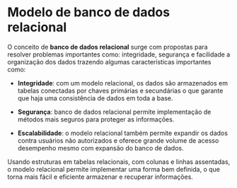# Modelo de banco de dados relacional

O conceito de **banco de dados relacional** surge com propostas para resolver problemas importantes como: integridade, segurança e facilidade a organização dos dados trazendo algumas características importantes como:

- **Integridade**: com um modelo relacional, os dados são armazenados em tabelas conectadas por chaves primárias e secundárias o que garante que haja uma consistência de dados em toda a base.

- **Segurança**: banco de dados relacional permite implementação de métodos mais seguros para proteger as informações.

- **Escalabilidade**: o modelo relacional também permite expandir os dados contra usuários não autorizados e oferece grande volume de acesso desempenho mesmo com expansão do banco de dados.

Usando estruturas em tabelas relacionais, com colunas e linhas assentadas, o modelo relacional permite implementar uma forma bem definida, o que torna mais fácil e eficiente armazenar e recuperar informações.
